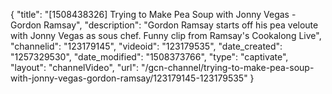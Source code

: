 {
    "title": "[1508438326] Trying to Make Pea Soup with Jonny Vegas - Gordon Ramsay",
    "description": "Gordon Ramsay starts off his pea veloute with Jonny Vegas as sous chef. Funny clip from Ramsay's Cookalong Live",
    "channelid": "123179145",
    "videoid": "123179535",
    "date_created": "1257329530",
    "date_modified": "1508373766",
    "type": "captivate",
    "layout": "channelVideo",
    "url": "\/gcn-channel\/trying-to-make-pea-soup-with-jonny-vegas-gordon-ramsay\/123179145-123179535"
}